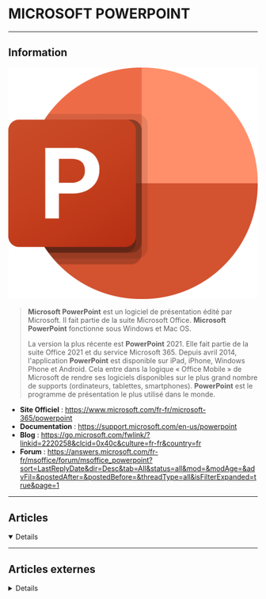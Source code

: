 # MICROSOFT POWERPOINT
----

## <i class="fa-solid fa-hashtag"></i> Information

![Logo](../../_media/apps/microsoft_powerpoint/microsoft_office_powerpoint_2019.svg ':size=250 :no-zoom')


> <i class="fa-solid fa-quote-left"></i> **Microsoft PowerPoint** est un logiciel de présentation édité par Microsoft. Il fait partie de la suite Microsoft Office. **Microsoft PowerPoint** fonctionne sous Windows et Mac OS.
>
> La version la plus récente est **PowerPoint** 2021. Elle fait partie de la suite Office 2021 et du service Microsoft 365. Depuis avril 2014, l'application **PowerPoint** est disponible sur iPad, iPhone, Windows Phone et Android. Cela entre dans la logique « Office Mobile » de Microsoft de rendre ses logiciels disponibles sur le plus grand nombre de supports (ordinateurs, tablettes, smartphones). **PowerPoint** est le programme de présentation le plus utilisé dans le monde. <i class="fa-solid fa-quote-left fa-rotate-180"></i>


- <i class="fa-solid fa-globe"></i> **Site Officiel** : https://www.microsoft.com/fr-fr/microsoft-365/powerpoint
- <i class="fa-solid fa-book"></i> **Documentation** : https://support.microsoft.com/en-us/powerpoint
- <i class="fab fa-blogger-b"></i> **Blog** : https://go.microsoft.com/fwlink/?linkid=2220258&clcid=0x40c&culture=fr-fr&country=fr
- <i class="fas fa-comments"></i> **Forum** : https://answers.microsoft.com/fr-fr/msoffice/forum/msoffice_powerpoint?sort=LastReplyDate&dir=Desc&tab=All&status=all&mod=&modAge=&advFil=&postedAfter=&postedBefore=&threadType=all&isFilterExpanded=true&page=1


---

## <i class="fa-regular fa-newspaper"></i> Articles

<details open>

</details>

---

## <i class="fa-solid fa-glasses"></i> Articles externes

<details>

- [10 PowerPoint Tips for Preparing a Professional Presentation](https://www.makeuseof.com/tag/10-tips-for-preparing-a-professional-presentation/)
- [10 Sites for Free Animated PowerPoint Presentation Templates](https://www.makeuseof.com/free-animated-powerpoint-presentation-templates/)
- [15- Awesome Business Pitch Deck Templates to Wow Your Audience in 2020](https://www.makeuseof.com/tag/awesome-powerpoint-pitch-deck-templates/)
- [15- Cool PowerPoint Templates to Make Your PPT Presentation Shine in 2020](https://www.makeuseof.com/tag/cool-powerpoint-templates-ppt/)
- [3 Ways to Crop an Image Using Microsoft PowerPoint](https://www.makeuseof.com/tag/crop-image-microsoft-powerpoint/)
- [5 PowerPoint Tips to Make Your School Presentation Stand Out](https://www.makeuseof.com/powerpoint-tips-to-make-school-presentation/)
- [5 Ways to Add a PDF Into a PowerPoint Presentation](https://www.makeuseof.com/tag/add-pdf-powerpoint-presentation/)
- [7 Useful PowerPoint Templates for More Efficient Meetings](https://www.makeuseof.com/tag/powerpoint-templates-efficient-meetings/)
- [Comment compresser les images dans PowerPoint ?](https://www.it-connect.fr/comment-compresser-les-images-dans-powerpoint/)
- [Enregistrer un diaporama PowerPoint en vidéo](http://www.windows8facile.fr/enregistrer-diaporama-powerpoint-en-video/)
- [How to Add a Watermark in PowerPoint](https://www.makeuseof.com/add-watermark-in-microsoft-powerpoint/)
- [How to Add and Print PowerPoint With Speaker Notes](https://www.makeuseof.com/tag/add-print-powerpoint-speaker-notes/)
- [How to Animate Excel Charts in PowerPoint](https://www.makeuseof.com/tag/animate-excel-charts-powerpoint/)
- [How to Build a Mind Map in Microsoft PowerPoint](https://www.makeuseof.com/tag/build-mind-map-microsoft-powerpoint/)
- [How to build a slide deck in PowerPoint that isn’t god awful](https://css-tricks.com/how-to-build-a-slide-deck-in-powerpoint-that-isnt-god-awful/)
- [How to Change the Size of Your Slides in PowerPoint](https://www.makeuseof.com/tag/change-size-slides-powerpoint/)
- [How to Cite PowerPoint Presentations in APA Format](https://www.makeuseof.com/tag/cite-powerpoint-apa-format/)
- [How to Convert a PDF to PowerPoint Presentation](https://www.makeuseof.com/tag/convert-pdf-powerpoint/)
- [How to Convert PowerPoint Slides to Flashcards for Better Study Results](https://www.makeuseof.com/tag/convert-powerpoint-slides-flashcards/)
- [How to Create 3D Split Photo Effect in PowerPoint](https://www.makeuseof.com/create-3d-split-photo-effect-powerpoint/)
- [How to Create a Training Module Using Microsoft PowerPoint](https://www.makeuseof.com/create-training-module-microsoft-powerpoint/)
- [How to create or insert a Photo Collage in PowerPoint](https://www.thewindowsclub.com/create-or-insert-a-photo-collage-in-powerpoint)
- [How to Crop an Image to a Perfect Circle in PowerPoint](https://www.makeuseof.com/crop-image-perfect-circle-powerpoint/)
- [How to embed fonts in PowerPoint](https://www.thewindowsclub.com/how-to-embed-fonts-in-powerpoint)
- [How to Embed YouTube Videos in PowerPoint Presentations](https://www.makeuseof.com/tag/embed-youtube-videos-powerpoint/)
- [How to enable and merge Shapes in PowerPoint](https://www.thewindowsclub.com/merge-shapes-in-powerpoint)
- [How to Fill Text Color With an Image in Microsoft PowerPoint](https://www.makeuseof.com/tag/fill-text-color-image-powerpoint/)
- [How to insert Audio or Sound files in PowerPoint](https://www.thewindowsclub.com/how-to-insert-audio-or-sound-files-in-powerpoint)
- [How to insert curved text in PowerPoint using WordArt](https://www.thewindowsclub.com/insert-curved-text-in-powerpoint)
- [How to Make Images Transparent in PowerPoint](https://www.makeuseof.com/tag/make-images-transparent-powerpoint/)
- [How to Make Professional Slideshows With PowerPoint's Designer Feature](https://www.makeuseof.com/make-professional-slideshows-powerpoint-designer-feature/)
- [How to Reduce the File Size of Your PowerPoint Presentation](https://www.makeuseof.com/reduce-file-size-powerpoint-presentation/)
- [How to show Long Lists in a Single Slide in PowerPoint](https://www.thewindowsclub.com/show-long-lists-in-a-single-slide-in-powerpoint)
- [How to Turn Your Slideshow Presentations Into Videos](https://www.makeuseof.com/turn-your-slideshow-presentations-into-videos/)
- [Intégrer ou Lier un fichier Excel dans une présentation PowerPoint](https://syskb.com/integrer-ou-lier-un-fichier-excel-dans-une-presentation-powerpoint/)
- [Interesting new features in PowerPoint to make presentations more attractive and effective](https://technology.amis.nl/2020/05/20/interesting-new-features-in-powerpoint-to-presentations-more-attractive-and-effective/)
- [Microsoft PowerPoint vs. Google Slides: Which One Should You Be Using?](https://www.makeuseof.com/microsoft-powerpoint-vs-google-slides/)
- [Record screen with PowerPoint Screen Recording feature](https://www.thewindowsclub.com/powerpoint-screen-recording-feature)
- [The Best PowerPoint Templates for Educational Presentations](https://www.makeuseof.com/tag/powerpoint-templates-education/)
- [Top 10 Most Useful PowerPoint Tips and Tricks](https://www.thewindowsclub.com/powerpoint-tips-and-tricks)
- [Use PowerPoint’s Summary Zoom for More Dynamic Presentations](https://www.makeuseof.com/tag/summary-zoom-powerpoint/)
- [You Can Now Turn a Microsoft Word Document Into a PowerPoint Presentation](https://www.makeuseof.com/microsoft-word-document-into-powerpoint-presentation/)

</details>